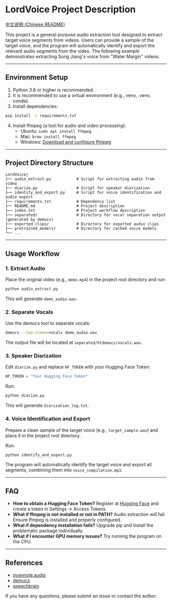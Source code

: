# LordVoice Project Description

[中文说明 (Chinese README)](README_ZH.md)

This project is a general-purpose audio extraction tool designed to extract target voice segments from videos. Users can provide a sample of the target voice, and the program will automatically identify and export the relevant audio segments from the video. The following example demonstrates extracting Song Jiang's voice from "Water Margin" videos.

---

## Environment Setup

1. Python 3.8 or higher is recommended.
2. It is recommended to use a virtual environment (e.g., venv, .venv, conda).
3. Install dependencies:

```bash
pip install -r requirements.txt
```

4. Install ffmpeg (a tool for audio and video processing):
   - Ubuntu: `sudo apt install ffmpeg`
   - Mac: `brew install ffmpeg`
   - Windows: [Download and configure ffmpeg](https://ffmpeg.org/download.html)

---

## Project Directory Structure

```
LordVoice/
├── audio_extract.py           # Script for extracting audio from video
├── diarize.py                 # Script for speaker diarization
├── identify_and_export.py     # Script for voice identification and audio export
├── requirements.txt           # Dependency list
├── README.md                  # Project description
├── index.txt                  # Project workflow description
├── separated/                 # Directory for vocal separation output (generated by demucs)
├── exported_clips/            # Directory for exported audio clips
├── pretrained_models/         # Directory for cached voice models
└── ...
```

---

## Usage Workflow

### 1. Extract Audio
Place the original video (e.g., `demo.mp4`) in the project root directory and run:

```bash
python audio_extract.py
```

This will generate `demo_audio.wav`.

### 2. Separate Vocals
Use the demucs tool to separate vocals:

```bash
demucs --two-stems=vocals demo_audio.wav
```

The output file will be located at `separated/htdemucs/vocals.wav`.

### 3. Speaker Diarization
Edit `diarize.py` and replace `HF_TOKEN` with your Hugging Face Token:

```python
HF_TOKEN = "Your Hugging Face Token"
```

Run:

```bash
python diarize.py
```

This will generate `diarization_log.txt`.

### 4. Voice Identification and Export
Prepare a clean sample of the target voice (e.g., `target_sample.wav`) and place it in the project root directory.

Run:

```bash
python identify_and_export.py
```

The program will automatically identify the target voice and export all segments, combining them into `voice_compilation.mp3`.

---

## FAQ

- **How to obtain a Hugging Face Token?** Register at [Hugging Face](https://huggingface.co/) and create a token in Settings -> Access Tokens.
- **What if ffmpeg is not installed or not in PATH?** Audio extraction will fail. Ensure ffmpeg is installed and properly configured.
- **What if dependency installation fails?** Upgrade pip and install the problematic package individually.
- **What if I encounter GPU memory issues?** Try running the program on the CPU.

---

## References
- [pyannote.audio](https://github.com/pyannote/pyannote-audio)
- [demucs](https://github.com/facebookresearch/demucs)
- [speechbrain](https://github.com/speechbrain/speechbrain)

If you have any questions, please submit an issue or contact the author.
